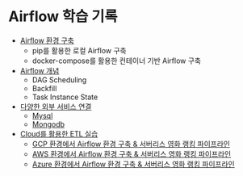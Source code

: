# Airflow 학습 기록

- [Airflow 환경 구축](./Setup/README.md)
  - pip를 활용한 로컬 Airflow 구축
  - docker-compose를 활용한 컨테이너 기반 Airflow 구축
- [Airflow 개념](./Concepts/README.md)
  - DAG Scheduling
  - Backfill
  - Task Instance State
- [다양한 외부 서비스 연결](./Connections/README.md)
    - [Mysql](./Connections/Mysql.md)
    - [Mongodb](./Connections/Mongodb.md)
- [Cloud를 활용한 ETL 실습](./ETL_Hands_on/)
    - [GCP 환경에서 Airflow 환경 구축 & 서버리스 영화 랭킹 파이프라인](./ETL_Hands_on/GCP/README.md)
    - [AWS 환경에서 Airflow 환경 구축 & 서버리스 영화 랭킹 파이프라인](./ETL_Hands_on/AWS/README.md)
    - [Azure 환경에서 Airflow 환경 구축 & 서버리스 영화 랭킹 파이프라인](./ETL_Hands_on/AZURE/README.md)


